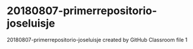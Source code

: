 # 20180807-primerrepositorio-joseluisje
20180807-primerrepositorio-joseluisje created by GitHub Classroom
file 1

